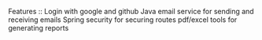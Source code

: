 Features ::
Login with google and github
Java email service for sending and receiving emails
Spring security for securing routes
pdf/excel tools for generating reports
